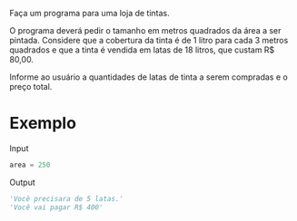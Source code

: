 Faça um programa para uma loja de tintas.  

O programa deverá pedir o tamanho em metros quadrados da área a ser pintada.
Considere que a cobertura da tinta é de 1 litro para cada 3 metros quadrados
e que a tinta é vendida em latas de 18 litros, que custam R$ 80,00.

Informe ao usuário a quantidades de latas de tinta a serem compradas e o preço total.  

# Exemplo  

Input  
```python
area = 250
```  

Output  
```python
'Você precisara de 5 latas.'
'Você vai pagar R$ 400'
```  